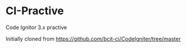 # CI-Practive
Code Ignitor 3.x practive

Initially cloned from https://github.com/bcit-ci/CodeIgniter/tree/master